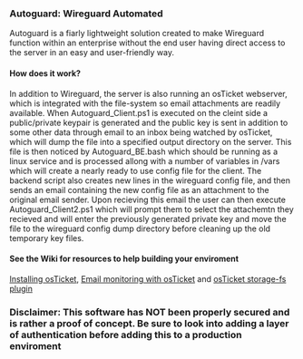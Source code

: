 ### Autoguard: Wireguard Automated

Autoguard is a fiarly lightweight solution created to make Wireguard function within an enterprise without the end user having direct access to the server in an easy and user-friendly way.

#### How does it work?

In addition to Wireguard, the server is also running an osTicket webserver, which is integrated with the file-system so email attachments are readily available. When Autoguard_Client.ps1 is executed on the cleint side a public/private keypair is generated and the public key is sent in addition to some other data through email to an inbox being watched by osTicket, which will dump the file into a specified output directory on the server. This file is then noticed by Autoguard_BE.bash which should be running as a linux service and is processed allong with a number of variables in /vars which will create a nearly ready to use config file for the client. The backend script also creates new lines in the wireguard config file, and then sends an email containing the new config file as an attachment to the original email sender. Upon recieving this email the user can then execute Autoguard_Client2.ps1 which will prompt them to select the attachemtn they recieved and will enter the previously generated private key and move the file to the wireguard config dump directory before cleaning up the old temporary key files.

#### See the Wiki for resources to help building your enviroment

[Installing osTicket](https://github.com/lmkelly/Autoguard/wiki/Installing-OSTicket), [Email monitoring with osTicket](https://github.com/lmkelly/Autoguard/wiki/Configuring-Email-monitoring-on-OSTicket) and [osTicket storage-fs plugin](https://github.com/lmkelly/Autoguard/wiki/Installing-and-Configuring-storage-fs-plugin-on-osTicket)

### Disclaimer: This software has NOT been properly secured and is rather a proof of concept. Be sure to look into adding a layer of authentication before adding this to a production enviroment


